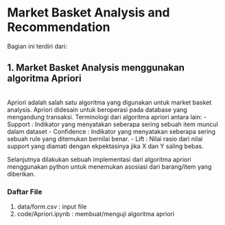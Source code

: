 # Market Basket Analysis and Recommendation

Bagian ini terdiri dari:
<br>
## 1. Market Basket Analysis menggunakan algoritma Apriori
<br>
Apriori adalah salah satu algoritma yang digunakan untuk market basket analysis. Apriori didesain untuk beroperasi pada database yang mengandung transaksi. Terminologi dari algoritma apriori antara lain: 
 - Support : Indikator yang menyatakan seberapa sering sebuah item muncul dalam dataset
 - Confidence : Indikator yang menyatakan seberapa sering sebuah rule yang ditemukan bernilai benar.
 - Lift : Nilai rasio dari nilai support yang diamati dengan ekpektasinya jika X dan Y saling bebas.

Selanjutnya dilakukan sebuah implementasi dari algoritma apriori menggunakan python untuk menemukan asosiasi dari barang/item yang diberikan.
### Daftar File
1. data/form.csv : input file
2. code/Apriori.ipynb : membuat/menguji algoritma apriori
